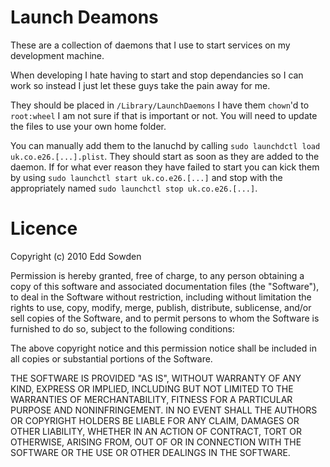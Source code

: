 # Launch Deamons

These are a collection of daemons that I use to start services on my development machine. 

When developing I hate having to start and stop dependancies so I can work so instead I just 
let these guys take the pain away for me.

They should be placed in `/Library/LaunchDaemons` I have them `chown`'d to `root:wheel` I am 
not sure if that is important or not. You will need to update the files to use your own home 
folder.

You can manually add them to the lanuchd by calling 
`sudo launchdctl load uk.co.e26.[...].plist`. They should start as soon as they are added to 
the daemon. If for what ever reason they have failed to start you can kick them by using 
`sudo launchctl start uk.co.e26.[...]` and stop with the appropriately named 
`sudo launchctl stop uk.co.e26.[...]`.


# Licence

Copyright (c) 2010 Edd Sowden

Permission is hereby granted, free of charge, to any person obtaining a copy
of this software and associated documentation files (the "Software"), to deal
in the Software without restriction, including without limitation the rights
to use, copy, modify, merge, publish, distribute, sublicense, and/or sell
copies of the Software, and to permit persons to whom the Software is
furnished to do so, subject to the following conditions:

The above copyright notice and this permission notice shall be included in
all copies or substantial portions of the Software.

THE SOFTWARE IS PROVIDED "AS IS", WITHOUT WARRANTY OF ANY KIND, EXPRESS OR
IMPLIED, INCLUDING BUT NOT LIMITED TO THE WARRANTIES OF MERCHANTABILITY,
FITNESS FOR A PARTICULAR PURPOSE AND NONINFRINGEMENT. IN NO EVENT SHALL THE
AUTHORS OR COPYRIGHT HOLDERS BE LIABLE FOR ANY CLAIM, DAMAGES OR OTHER
LIABILITY, WHETHER IN AN ACTION OF CONTRACT, TORT OR OTHERWISE, ARISING FROM,
OUT OF OR IN CONNECTION WITH THE SOFTWARE OR THE USE OR OTHER DEALINGS IN
THE SOFTWARE.